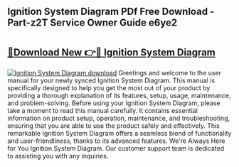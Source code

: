 ## Ignition System Diagram PDf Free Download - Part-z2T Service Owner Guide e6ye2

# <h2><a href="http://dfr6trx.blite.top/?on=Ignition+System+Diagram">🔗Download New 👉🔴 Ignition System Diagram</a></h2>

[![Ignition System Diagram download](https://i.imgur.com/lujVjoI.png)](http://dfr6trx.blite.top/?on=Ignition+System+Diagram)
Greetings and welcome to the user manual for your newly synced Ignition System Diagram. This manual is specifically designed to help you get the most out of your product by providing a thorough explanation of its features, setup, usage, maintenance, and problem-solving. Before using your Ignition System Diagram, please take a moment to read this manual carefully. It contains essential information on product setup, operation, maintenance, and troubleshooting, ensuring that you are able to use the product safely and effectively. This remarkable Ignition System Diagram offers a seamless blend of functionality and user-friendliness, thanks to its advanced features. We're Always Here for You Ignition System Diagram. Our customer support team is dedicated to assisting you with any inquiries.
